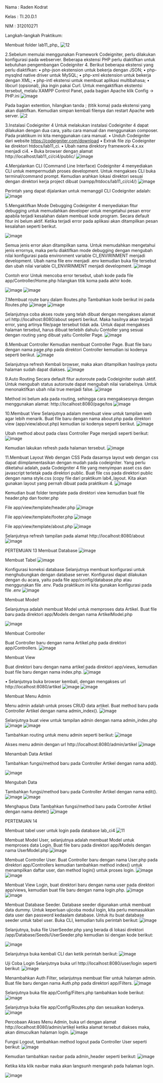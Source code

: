 Nama : Raden Kodrat

Kelas : TI.20.D.1

NIM : 312010271

Langkah-langkah Praktikum:

Membuat folder lab11_php_
![12](https://user-images.githubusercontent.com/101814131/175825826-d5ef0bfe-6a47-425b-b196-bb36146cdd57.png)



2.Sebelum memulai menggunakan Framework Codeigniter, perlu dilakukan konfigurasi pada webserver. Beberapa ekstensi PHP perlu diaktifkan untuk kebutuhan pengembangan Codeigniter 4. Berikut beberapa ekstensi yang perlu diaktifkan: • php-json ekstension untuk bekerja dengan JSON; • php-mysqlnd native driver untuk MySQL; • php-xml ekstension untuk bekerja dengan XML; • php-intl ekstensi untuk membuat aplikasi multibahasa; • libcurl (opsional), jika ingin pakai Curl. Untuk mengaktifkan ekstentsi tersebut, melalu XAMPP Control Panel, pada bagian Apache klik Config -> PHP.ini
![image](https://user-images.githubusercontent.com/101814131/175823924-389e906c-f2e3-4c82-b1cb-7c60076b88e7.png)


Pada bagian extention, hilangkan tanda ; (titik koma) pada ekstensi yang akan diaktifkan. Kemudian simpan kembali filenya dan restart Apache web server.
![2](https://user-images.githubusercontent.com/101814131/175823968-efe10c27-342e-426a-a3b4-ef9781a276ff.PNG)


3.Instalasi Codeigniter 4 Untuk melakukan instalasi Codeigniter 4 dapat dilakukan dengan dua cara, yaitu cara manual dan menggunakan composer. Pada praktikum ini kita menggunakan cara manual. • Unduh Codeigniter dari website https://codeigniter.com/download • Extrak file zip Codeigniter ke direktori htdocs/lab11_ci. • Ubah nama direktory framework-4.x.xx menjadi ci4. • Buka browser dengan alamat http://localhost/lab11_ci/ci4/public/
![image](https://user-images.githubusercontent.com/101814131/175823997-a1c89332-8b90-4774-8a35-246c768133d6.png)


4.Menjalankan CLI (Command Line Interface) Codeigniter 4 menyediakan CLI untuk mempermudah proses development. Untuk mengakses CLI buka terminal/command prompt. Kemudian arahkan lokasi direktori sesuai dengan direktori kerja project dibuat (xampp/htdocs/lab11_ci/ci4/)
![image](https://user-images.githubusercontent.com/101814131/175824003-1b88020d-16d9-4d6b-bb52-a05dc8fdb69a.png)

Perintah yang dapat dijalankan untuk memanggil CLI Codeigniter adalah:
![image](https://user-images.githubusercontent.com/101814131/175824039-2c6eaa7f-35b0-4274-9897-4a45caf2afa2.png)


5.Mengaktifkan Mode Debugging Codeigniter 4 menyediakan fitur debugging untuk memudahkan developer untuk mengetahui pesan error apabila terjadi kesalahan dalam membuat kode program. Secara default fitur ini belum aktif. Ketika terjadi error pada aplikasi akan ditampilkan pesan kesalahan seperti berikut.

![image](https://user-images.githubusercontent.com/101814131/175824049-9a17d165-ea58-4d2b-91e3-a2fb90f29544.png)


Semua jenis error akan ditampilkan sama. Untuk memudahkan mengetahui jenis errornya, maka perlu diaktifkan mode debugging dengan mengubah nilai konfigurasi pada environment variable CI_ENVIRINMENT menjadi development. Ubah nama file env menjadi .env kemudian buka file tersebut dan ubah nilai variable CI_ENVIRINMENT menjadi development.
![image](https://user-images.githubusercontent.com/101814131/175824062-5d2096a7-dfde-4897-8c75-1629d62716c6.png)


Contoh eror Untuk mencoba error tersebut, ubah kode pada file app/Controller/Home.php hilangkan titik koma pada akhir kode.

![image](https://user-images.githubusercontent.com/101814131/175824075-91da8a79-ceb7-402b-953d-077d877d0966.png)
![image](https://user-images.githubusercontent.com/101814131/175824089-050324fa-6233-4c7b-98cc-55bae46568cd.png)


7.Membuat route baru dalam Routes.php Tambahkan kode berikut ini pada Routes.php
![image](https://user-images.githubusercontent.com/101814131/175824123-8a2ffc9a-737a-4103-be34-50707e6924fa.png)
![image](https://user-images.githubusercontent.com/101814131/175824138-00b08800-e04e-4449-b190-e591e53396dc.png)


Selanjutnya coba akses route yang telah dibuat dengan mengakses alamat url http://localhost:8080/about seperti berikut. Maka hasilnya akan terjadi error, yang artinya file/page tersebut tidak ada. Untuk dapat mengakses halaman tersebut, harus dibuat terlebih dahulu Contoller yang sesuai dengan routing yang dibuat yaitu Contoller Page.
![image](https://user-images.githubusercontent.com/101814131/175824156-7abc745f-d009-4839-bf67-830784d4448d.png)


8.Membuat Controller Kemudian membuat Controller Page. Buat file baru dengan nama page.php pada direktori Controller kemudian isi kodenya seperti berikut.
![image](https://user-images.githubusercontent.com/101814131/175824172-08253e23-c7a5-4b80-bd76-30e6092f0c17.png)


Selanjutnya refresh Kembali browser, maka akan ditampilkan hasilnya yaotu halaman sudah dapat diakses.
![image](https://user-images.githubusercontent.com/101814131/175824191-f39ff240-542b-49cd-941e-d9bba61d6617.png)


9.Auto Routing Secara default fitur autoroute pada Codeiginiter sudah aktif. Untuk mengubah status autoroute dapat mengubah nilai variabelnya. Untuk menonaktifkan ubah nilai true menjadi false.
![image](https://user-images.githubusercontent.com/101814131/175824206-09b09a48-9e10-4413-a2b4-f5571039a8ee.png)


Method ini belum ada pada routing, sehingga cara mengaksesnya dengan menggunakan alamat: http://localhost:8080/page/tos
![image](https://user-images.githubusercontent.com/101814131/175824218-21f1b478-a93d-40c7-a1ca-0e3958dc1bfa.png)


10.Membuat View Selanjutnya adalam membuat view untuk tampilan web agar lebih menarik. Buat file baru dengan nama about.php pada direktori view (app/view/about.php) kemudian isi kodenya seperti berikut.
![image](https://user-images.githubusercontent.com/101814131/175824236-128542fe-07db-49e8-9e7a-0bdb0a045ea4.png)


Ubah method about pada class Controller Page menjadi seperti berikut:
![image](https://user-images.githubusercontent.com/101814131/175824243-4fa49476-baf0-47fd-974f-9958407cc922.png)


Kemudian lakukan refresh pada halaman tersebut.
![image](https://user-images.githubusercontent.com/101814131/175824674-bcf369bf-a3c3-4831-93bd-c9a68504ca3d.png)




11.Membuat Layout Web dengan CSS Pada dasarnya layout web dengan css dapat diimplamentasikan dengan mudah pada codeigniter. Yang perlu diketahui adalah, pada Codeigniter 4 file yang menyimpan asset css dan javascript terletak pada direktori public. Buat file css pada direktori public dengan nama style.css (copy file dari praktikum lab4_layout. Kita akan gunakan layout yang pernah dibuat pada praktikum 4.
![image](https://user-images.githubusercontent.com/101814131/175824258-1b16ee88-2516-47c8-8a88-62c6f4b29889.png)


Kemudian buat folder template pada direktori view kemudian buat file header.php dan footer.php

File app/view/template/header.php
![image](https://user-images.githubusercontent.com/101814131/175824275-1aa15f23-e53f-487b-9d24-95dbb5a72495.png)


File app/view/template/footer.php
![image](https://user-images.githubusercontent.com/101814131/175824291-fdab4b66-1d6b-4820-afd8-748d88afbf6d.png)


File app/view/template/about.php
![image](https://user-images.githubusercontent.com/101814131/175824301-a1541ef7-8b9e-429e-bb2b-12dfd2fce14d.png)


Selanjutnya refresh tampilan pada alamat http://localhost:8080/about
![image](https://user-images.githubusercontent.com/101814131/175825693-a424d261-728b-4ba4-a077-ef8c17ab929f.png)

PERTEMUAN 13
Membuat Database
![image](https://user-images.githubusercontent.com/101814131/175824311-c66265dc-a193-4eaa-a8c4-591c21fb0fab.png)


Membuat Tabel
![image](https://user-images.githubusercontent.com/101814131/175824331-ec5e4126-c24a-4b01-b121-ac4fbff70ed8.png)

Konfigurasi koneksi 
database Selanjutnya membuat konfigurasi untuk menghubungkan dengan database server. Konfigurasi dapat dilakukan dengan du acara, yaitu pada file app/config/database.php atau menggunakan file .env. Pada praktikum ini kita gunakan konfigurasi pada file .env
![image](https://user-images.githubusercontent.com/101814131/175824631-8e743c30-4ab9-4dab-b374-03b2141aa93d.png)

Membuat Model!

Selanjutnya adalah membuat Model untuk memproses data Artikel. Buat file baru pada direktori app/Models dengan nama ArtikelModel.php

![image](https://user-images.githubusercontent.com/101814131/175824699-ce7eaf2c-7c43-43ff-8ea0-e862e24859c1.png)


Membuat Controller

Buat Controller baru dengan nama Artikel.php pada direktori app/Controllers.
![image](https://user-images.githubusercontent.com/101814131/175824704-4d88dffb-a7a4-4e39-b814-46309fa6447d.png)


Membuat View

Buat direktori baru dengan nama artikel pada direktori app/views, kemudian buat file baru dengan nama index.php.
![image](https://user-images.githubusercontent.com/101814131/175824709-1a0c11fe-4dcf-4386-aaa3-6ce6dd626b03.png)


• Selanjutnya buka browser kembali, dengan mengakses url http://localhost:8080/artikel
![image](https://user-images.githubusercontent.com/101814131/175824720-f5f0b72a-9cf4-484d-9f9f-776600420d54.png)
![image](https://user-images.githubusercontent.com/101814131/175824729-61d33215-f93c-4026-8886-ed6b18c5abfd.png)


Membuat Menu Admin

Menu admin adalah untuk proses CRUD data artikel. Buat method baru pada Controller Artikel dengan nama admin_index().
![image](https://user-images.githubusercontent.com/101814131/175824827-8ea6bb14-5be9-4f2f-9728-664b29b5b0f0.png)


Selanjutnya buat view untuk tampilan admin dengan nama admin_index.php
![image](https://user-images.githubusercontent.com/101814131/175824844-c44de0a8-80ea-4c11-af22-81d9bd91bed4.png)
![image](https://user-images.githubusercontent.com/101814131/175824851-246c2527-171f-4e6e-b2b3-332d1724e9e9.png)


Tambahkan routing untuk menu admin seperti berikut:
![image](https://user-images.githubusercontent.com/101814131/175824862-e4e5e459-cfbb-4bdc-a7b3-53e6207d6be0.png)


Akses menu admin dengan url http://localhost:8080/admin/artikel
![image](https://user-images.githubusercontent.com/101814131/175824873-e491fd02-1e3b-4f35-8d8d-23efbf54cdd6.png)


Menambah Data Artikel

Tambahkan fungsi/method baru pada Controller Artikel dengan nama add().

![image](https://user-images.githubusercontent.com/101814131/175824885-a17eb5c2-e295-421d-a5e5-56c902573d15.png)


Mengubah Data

Tambahkan fungsi/method baru pada Controller Artikel dengan nama edit().
![image](https://user-images.githubusercontent.com/101814131/175824905-45ca8fad-201a-4d4b-b892-dd8f6c8f2420.png)
![image](https://user-images.githubusercontent.com/101814131/175824911-704b62a4-58dd-4365-9656-fd1f4e70acf3.png)


Menghapus Data
Tambahkan fungsi/method baru pada Controller Artikel dengan nama delete()
![image](https://user-images.githubusercontent.com/101814131/175824923-36594d61-0d53-4830-89c7-77d47893f160.png)


PERTEMUAN 14

Membuat tabel user untuk login pada database lab_ci4
![11](https://user-images.githubusercontent.com/101814131/175825458-acef27b7-b8ff-4214-9aed-25aff3996220.png)


Membuat Model User, selanjutnya adalah membuat Model untuk memproses data Login. Buat file baru pada direktori app/Models dengan nama UserModel.php
![image](https://user-images.githubusercontent.com/101814131/175825468-b71a70f0-758d-476d-85fc-efe3eace386a.png)


Membuat Controller User. Buat Controller baru dengan nama User.php pada direktori app/Controllers kemudian tambahkan method index() untuk menampilkan daftar user, dan method login() untuk proses login.
![image](https://user-images.githubusercontent.com/101814131/175825478-7fe13a54-efb6-42f0-b893-a6be51a2341b.png)
![image](https://user-images.githubusercontent.com/101814131/175825482-b2b91f9b-19c9-460c-9ae4-f9c3761cda18.png)


Membuat View Login, buat direktori baru dengan nama user pada direktori app/views, kemudian buat file baru dengan nama login.php.
![image](https://user-images.githubusercontent.com/101814131/175825486-26c48490-e203-4eef-8a58-8093ab54a3b7.png)
![image](https://user-images.githubusercontent.com/101814131/175825493-98d4781d-0c2c-4be5-ab39-e1aefd6ddfc3.png)


Membuat Database Seeder. Database seeder digunakan untuk membuat data dummy. Untuk keperluan ujicoba modul login, kita perlu memasukkan data user dan password kedaalam database. Untuk itu buat database seeder untuk tabel user. Buka CLI, kemudian tulis perintah berikut:
![image](https://user-images.githubusercontent.com/101814131/175825514-99444e29-f8e2-448c-a2c6-072fa9064532.png)


Selanjutnya, buka file UserSeeder.php yang berada di lokasi direktori /app/Database/Seeds/UserSeeder.php kemudian isi dengan kode berikut:

![image](https://user-images.githubusercontent.com/101814131/175825524-621b2de9-f174-458b-9947-01b10e86010a.png)


Selanjutnya buka kembali CLI dan ketik perintah berikut:
![image](https://user-images.githubusercontent.com/101814131/175825532-4ee276f3-f228-4d6a-be8c-bc9d97b14f07.png)


Uji Coba Login Selanjutnya buka url http://localhost:8080/user/login seperti berikut:
![image](https://user-images.githubusercontent.com/101814131/175825538-8eb16dc8-263c-489b-888b-298d3d1fc248.png)


Menambahkan Auth Filter, selanjutnya membuat filer untuk halaman admin. Buat file baru dengan nama Auth.php pada direktori app/Filters.
![image](https://user-images.githubusercontent.com/101814131/175825545-b740cb9c-d3c6-4463-a39e-4fe44f171935.png)


Selanjutnya buka file app/Config/Filters.php tambahkan kode berikut:
![image](https://user-images.githubusercontent.com/101814131/175825552-2ebaddba-4ac7-4c59-9d0f-f80ba2d67063.png)


Selanjutnya buka file app/Config/Routes.php dan sesuaikan kodenya.
![image](https://user-images.githubusercontent.com/101814131/175825561-23b5be40-8fbb-4ef6-a45c-b38c554db300.png)


Percobaan Akses Menu Admin, buka url dengan alamat http://localhost:8080/admin/artikel ketika alamat tersebut diakses maka, akan dimuculkan halaman login.
![image](https://user-images.githubusercontent.com/101814131/175825567-4e769e79-0fa7-4e5d-a9bf-86dcbe0abb1f.png)


Fungsi Logout, tambahkan method logout pada Controller User seperti berikut:
![image](https://user-images.githubusercontent.com/101814131/175825573-6cd3a8c6-0c4e-4366-911f-d4b19d40483d.png)


Kemudian tambahkan navbar pada admin_header seperti berikut:
![image](https://user-images.githubusercontent.com/101814131/175825578-fd43f9f0-18eb-40f5-9f07-5b1922d7bafc.png)


Ketika kita klik navbar maka akan langsunh mengarah pada halaman login.

![image](https://user-images.githubusercontent.com/101814131/175825587-9ba4ae18-945d-48a6-8f35-67516ac27eca.png)


